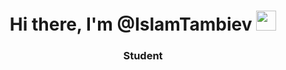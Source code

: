 <h1 align="center">Hi there, I'm @IslamTambiev
<img src="https://github.com/blackcater/blackcater/raw/main/images/Hi.gif" height="32"/></h1>
<h3 align="center">Student</h3>
